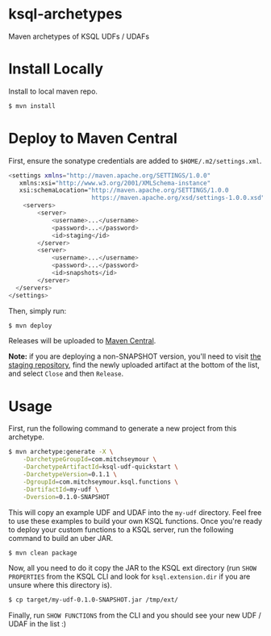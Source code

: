# ksql-archetypes
Maven archetypes of KSQL UDFs / UDAFs

# Install Locally
Install to local maven repo.

```bash
$ mvn install
```

# Deploy to Maven Central
First, ensure the sonatype credentials are added to `$HOME/.m2/settings.xml`.

```bash
<settings xmlns="http://maven.apache.org/SETTINGS/1.0.0"
   xmlns:xsi="http://www.w3.org/2001/XMLSchema-instance"
   xsi:schemaLocation="http://maven.apache.org/SETTINGS/1.0.0
                       https://maven.apache.org/xsd/settings-1.0.0.xsd">
    <servers>
        <server>
            <username>...</username>
            <password>...</password>
            <id>staging</id>
        </server>
        <server>
            <username>...</username>
            <password>...</password>
            <id>snapshots</id>
        </server>
  </servers>
</settings>
```

Then, simply run:

```bash
$ mvn deploy
```

Releases will be uploaded to [Maven Central](https://oss.sonatype.org/content/repositories/staging/com/mitchseymour/ksql-udf-quickstart/).

__Note:__ if you are deploying a non-SNAPSHOT version, you'll need to visit [the staging repository](https://oss.sonatype.org/#stagingRepositories), find the newly uploaded artifact at the bottom of the list, and select `Close` and then `Release`.

# Usage
First, run the following command to generate a new project from this archetype.

```bash
$ mvn archetype:generate -X \
    -DarchetypeGroupId=com.mitchseymour \
    -DarchetypeArtifactId=ksql-udf-quickstart \
    -DarchetypeVersion=0.1.1 \
    -DgroupId=com.mitchseymour.ksql.functions \
    -DartifactId=my-udf \
    -Dversion=0.1.0-SNAPSHOT
```

This will copy an example UDF and UDAF into the `my-udf` directory. Feel free to use these examples to build your own KSQL functions. Once you're ready to deploy your custom functions to a KSQL server, run the following command to build an uber JAR.

```bash
$ mvn clean package
```

Now, all you need to do it copy the JAR to the KSQL ext directory (run `SHOW PROPERTIES` from the KSQL CLI and look for `ksql.extension.dir` if you are unsure where this directory is).

```bash
$ cp target/my-udf-0.1.0-SNAPSHOT.jar /tmp/ext/
```

Finally, run `SHOW FUNCTIONS` from the CLI and you should see your new UDF / UDAF in the list :)
